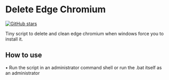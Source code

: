 # Delete Edge Chromium
[![GitHub stars](https://img.shields.io/github/stars/LockBlock-dev/delete-edge-chromium.svg)](https://github.com/LockBlock-dev/delete-edge-chromium/stargazers)

Tiny script to delete and clean edge chromium when windows force you to install it.

## How to use

• Run the script in an administrator command shell or run the .bat itself as an administrator

